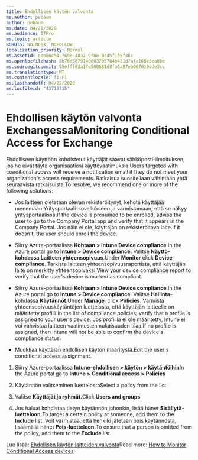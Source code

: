```yaml
---
title: Ehdollisen käytön valvonta
ms.author: pebaum
author: pebaum
ms.date: 04/21/2020
ms.audience: ITPro
ms.topic: article
ROBOTS: NOINDEX, NOFOLLOW
localization_priority: Normal
ms.assetid: dcb86c54-769e-4832-9f88-bc45f1e5f36c
ms.openlocfilehash: 8b76d58791408037b5704b421d7afa166e3ea0be
ms.sourcegitcommit: 55eff703a17e500681d8fa6a87eb067019ade3cc
ms.translationtype: MT
ms.contentlocale: fi-FI
ms.lasthandoff: 04/22/2020
ms.locfileid: "43713715"
---
```

# <a name="monitoring-conditional-access-for-exchange"></a><span data-ttu-id="46fdc-102">Ehdollisen käytön valvonta Exchangessa</span><span class="sxs-lookup"><span data-stu-id="46fdc-102">Monitoring Conditional Access for Exchange</span></span>

<span data-ttu-id="46fdc-103">Ehdolliseen käyttöön kohdistetut käyttäjät saavat sähköposti-ilmoituksen, jos he eivät täytä organisaatiosi käyttövaatimuksia.</span><span class="sxs-lookup"><span data-stu-id="46fdc-103">Users targeted with conditional access will receive a notification email if they do not meet your organization's access requirements.</span></span> <span data-ttu-id="46fdc-104">Ratkaisua suositellaan vähintään yhtä seuraavista ratkaisuista:</span><span class="sxs-lookup"><span data-stu-id="46fdc-104">To resolve, we recommend one or more of the following solutions:</span></span>
  
- <span data-ttu-id="46fdc-105">Jos laitteen oletetaan olevan rekisteröitynyt, kehota käyttäjää menemään Yritysportaali-sovellukseen ja varmistamaan, että se näkyy yritysportaalissa.</span><span class="sxs-lookup"><span data-stu-id="46fdc-105">If the device is presumed to be enrolled, advise the user to go to the Company Portal app and verify that it appears in the Company Portal.</span></span> <span data-ttu-id="46fdc-106">Jos näin ei ole, käyttäjän on rekisteröitava laite.</span><span class="sxs-lookup"><span data-stu-id="46fdc-106">If it doesn't, the user should enroll the device.</span></span>
    
- <span data-ttu-id="46fdc-107">Siirry Azure-portaalissa **Kohtaan \> Intune Device compliance**.</span><span class="sxs-lookup"><span data-stu-id="46fdc-107">In the Azure portal go to **Intune \> Device compliance**.</span></span> <span data-ttu-id="46fdc-108">Valitse **Näyttö-kohdassa** **Laitteen yhteensopivuus**.</span><span class="sxs-lookup"><span data-stu-id="46fdc-108">Under **Monitor** click **Device compliance**.</span></span> <span data-ttu-id="46fdc-109">Tarkista laitteen yhteensopivuusraportista, että käyttäjän laite on merkitty yhteensopivaksi.</span><span class="sxs-lookup"><span data-stu-id="46fdc-109">View your device compliance report to verify that the user's device is marked as compliant.</span></span> 
    
- <span data-ttu-id="46fdc-110">Siirry Azure-portaalissa **Kohtaan \> Intune Device compliance**.</span><span class="sxs-lookup"><span data-stu-id="46fdc-110">In the Azure portal go to **Intune \> Device compliance**.</span></span> <span data-ttu-id="46fdc-111">Valitse **Hallinta**-kohdassa **Käytännöt**.</span><span class="sxs-lookup"><span data-stu-id="46fdc-111">Under **Manage**, click **Policies**.</span></span> <span data-ttu-id="46fdc-112">Varmista yhteensopivuuskäytäntöjen luettelosta, että käyttäjän laitteelle on määritetty profiili.</span><span class="sxs-lookup"><span data-stu-id="46fdc-112">In the list of compliance policies, verify that a profile is assigned to your user's device.</span></span> <span data-ttu-id="46fdc-113">Jos profiilia ei ole määritetty, Intune ei voi vahvistaa laitteen vaatimustenmukaisuuden tilaa.</span><span class="sxs-lookup"><span data-stu-id="46fdc-113">If no profile is assigned, then Intune will not be able to confirm the device's compliance status.</span></span> 
    
- <span data-ttu-id="46fdc-114">Muokkaa käyttäjän ehdollisen käytön määritystä.</span><span class="sxs-lookup"><span data-stu-id="46fdc-114">Edit the user's conditional access assignment.</span></span>
    
1. <span data-ttu-id="46fdc-115">Siirry Azure-portaalissa **Intune-ehdollisen \> käytön \> käytäntöihin**</span><span class="sxs-lookup"><span data-stu-id="46fdc-115">In the Azure portal go to **Intune \> Conditional access \> Policies**</span></span>
    
2. <span data-ttu-id="46fdc-116">Käytännön valitseminen luettelosta</span><span class="sxs-lookup"><span data-stu-id="46fdc-116">Select a policy from the list</span></span>
    
3. <span data-ttu-id="46fdc-117">Valitse **Käyttäjät ja ryhmät.**</span><span class="sxs-lookup"><span data-stu-id="46fdc-117">Click **Users and groups**</span></span>
    
4. <span data-ttu-id="46fdc-118">Jos haluat kohdistaa tietyn käytännön johonkin, lisää hänet **Sisällytä-luetteloon.**</span><span class="sxs-lookup"><span data-stu-id="46fdc-118">To target a certain policy at someone, add them to the **Include** list.</span></span> <span data-ttu-id="46fdc-119">Voit varmistaa, että henkilö jätetään pois käytännöstä, lisäämällä hänet **Pois-luetteloon.**</span><span class="sxs-lookup"><span data-stu-id="46fdc-119">To ensure that a person is omitted from the policy, add them to the **Exclude** list.</span></span> 
    
<span data-ttu-id="46fdc-120">Lue lisää: [Ehdollisen käytön laitteiden valvonta](https://docs.microsoft.com/intune/conditional-access-exchange-monitor)</span><span class="sxs-lookup"><span data-stu-id="46fdc-120">Read more: [How to Monitor Conditional Access devices](https://docs.microsoft.com/intune/conditional-access-exchange-monitor)</span></span>
  

